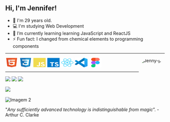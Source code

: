 ## Hi, I'm Jennifer!

<!--
**jenniferdsbaumgart/jenniferdsbaumgart** is a ✨ _special_ ✨ repository because its `README.md` (this file) appears on your GitHub profile.

Here are some ideas to get you started:

- 🔭 I’m currently working on 
- 
- 👯 I’m looking to collaborate on ...
- 🤔 I’m looking for help with ...
- 💬 Ask me about ...
- 📫 How to reach me: ...
- 😄 Pronouns: ...
- ⚡ Fun fact: ...
-->
- 📆 I'm 29 years old.
- 💻 I'm studying Web Development
- 🌱 I’m currently learning learning JavaScript and ReactJS
- ⚡ Fun fact: I changed from chemical elements to programming components
<hr>
<div style="display: inline_block">
  <img align="center" alt="Jenny-HTML" height="30" width="40" src="https://raw.githubusercontent.com/devicons/devicon/master/icons/html5/html5-original.svg">
  <img align="center" alt="Jenny-CSS" height="30" width="40" src="https://raw.githubusercontent.com/devicons/devicon/master/icons/css3/css3-original.svg">
    <img align="center" alt="Jenny-Js" height="30" width="40" src="https://raw.githubusercontent.com/devicons/devicon/master/icons/javascript/javascript-plain.svg">
  <img align="right" alt="Jenny-pic" height="150" style="border-radius:50px;" src="https://i.ibb.co/bXthqzD/707090-a-Lq0-Gu-Sz.png?width=676&height=676">
    <img align="center" alt="Jenny-Ts" height="30" width="40" src="https://raw.githubusercontent.com/devicons/devicon/master/icons/typescript/typescript-plain.svg">
  <img align="center" alt="Jenny-React" height="30" width="40" src="https://raw.githubusercontent.com/devicons/devicon/master/icons/react/react-original.svg">
    <img align="center" alt="Jenny-VSC" height="30" width="40" src="https://raw.githubusercontent.com/devicons/devicon/master/icons/vscode/vscode-original.svg">
   <img align="center" alt="Jenny-Figma" height="30" width="40" src="https://raw.githubusercontent.com/devicons/devicon/master/icons/figma/figma-original.svg">
</div>
<hr>
<div> 
  <a href="https://instagram.com/codingjenny" target="_blank"><img src="https://img.shields.io/badge/-Instagram-%23E4405F?style=for-the-badge&logo=instagram&logoColor=white" target="_blank"></a>
  <a href="https://www.linkedin.com/in/devjenniferds" target="_blank"><img src="https://img.shields.io/badge/-LinkedIn-%230077B5?style=for-the-badge&logo=linkedin&logoColor=white" target="_blank"></a> 
    <a href = "mailto:jenniferdsbaumgart@gmail.com"><img src="https://img.shields.io/badge/-Gmail-%23333?style=for-the-badge&logo=gmail&logoColor=white" target="_blank"></a>
</div>
<p align = "left">
  <img src = "https://github-readme-stats.vercel.app/api?username=jenniferdsbaumgart&show_icons=true&theme=bear" width = 400>
</p>
<picture>
  <source media="(prefers-color-scheme: dark)"  
   srcset= "https://github-readme-stats.vercel.app/api/top-langs/?username=jenniferdsbaumgart&layout=compact&theme=vue-dark" height="160em"/>
  
  <source media="(prefers-color-scheme: light)"  
   srcset= "https://github-readme-stats.vercel.app/api/top-langs/?username=jenniferdsbaumgart&layout=compact&theme=vue" height="160em"/>
  
  <img src= "https://github-readme-stats.vercel.app/api/top-langs/?username=jenniferdsbaumgart&layout=compact&theme=vue-dark" alt="Imagem 2"  height="160em"/>
  
</picture> 
<br>
<p>"<em>Any sufficiently advanced technology is indistinguishable from magic</em>”. - Arthur C. Clarke</p>
<!-- <hr>
<div>
<picture>
  <source media="(prefers-color-scheme: dark)" srcset="https://github-readme-stats.vercel.app/api?username=jenniferdsbaumgart&show_icons=true&count_private=true&theme=vue-dark"  height="160em">
  
  <source media="(prefers-color-scheme: light)", srcset="https://github-readme-stats.vercel.app/api?username=jenniferdsbaumgart&show_icons=true&count_private=true&theme=vue"  height="160em">
 
  <img src="https://github-readme-stats.vercel.app/api?username=jenniferdsbaumgart&show_icons=true&count_private=true&theme=vue-dark" alt="Imagem 1" height="160em">
  </picture>


<picture>
  <source media="(prefers-color-scheme: dark)"  
   srcset= "https://github-readme-stats.vercel.app/api/top-langs/?username=jenniferdsbaumgart&layout=compact&theme=vue-dark" height="160em"/>
  
  <source media="(prefers-color-scheme: light)"  
   srcset= "https://github-readme-stats.vercel.app/api/top-langs/?username=jenniferdsbaumgart&layout=compact&theme=vue" height="160em"/>
  
  <img src= "https://github-readme-stats.vercel.app/api/top-langs/?username=jenniferdsbaumgart&layout=compact&theme=vue-dark" alt="Imagem 2"  height="160em"/>
  
</picture> 


